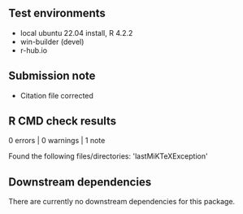 ## Test environments
* local ubuntu 22.04 install, R 4.2.2
* win-builder (devel)
* r-hub.io

## Submission note

* Citation file corrected

## R CMD check results

0 errors | 0 warnings | 1 note

Found the following files/directories:
    'lastMiKTeXException'

## Downstream dependencies

There are currently no downstream dependencies for this package.

